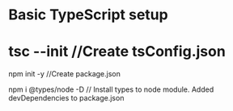 # Basic TypeScript setup

# tsc --init //Create tsConfig.json 

npm init -y //Create package.json  

npm i @types/node -D   // Install types to node module. Added devDependencies to package.json



